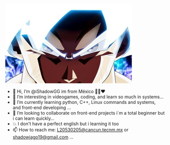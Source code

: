 ![Goku](assets/Goku.jpg)
- 👋 Hi, I’m @iShadowGG im from México 💚🤍❤
- 👀 I’m  interesting in videogames, coding, and learn so much in systems...
- 🌱 I’m currently learning python, C++, Linux commands and systems, and front-end developing ...
- 💞️ I’m looking to collaborate on front-end projects i´m a total beginner but i can learn quickly...
- 💥 I don't have a perfect english but i learning it too
- 📫 How to reach me: L20530205@cancun.tecnm.mx or shadowjago19@gmail.com ...

<!---
iShadowGG/iShadowGG is a ✨ special ✨ repository because its `README.md` (this file) appears on your GitHub profile.
You can click the Preview link to take a look at your changes.
--->
